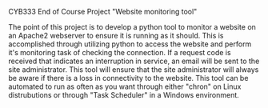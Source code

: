 CYB333 End of Course Project
"Website monitoring tool"

The point of this project is to develop a python tool to monitor
a website on an Apache2 webserver to ensure it is running as it should.
This is accomplished through utilizing python to access the website 
and perform it's monitoring task of checking the connection.  If a 
request code is received that indicates an interruption in service, 
an email will be sent to the site administrator.  This tool will 
ensure that the site administrator will always be aware if there is
a loss in connectivity to the website. This tool can be automated 
to run as often as you want through either "chron" on Linux 
distrubutions or through "Task Scheduler" in a Windows environment.

